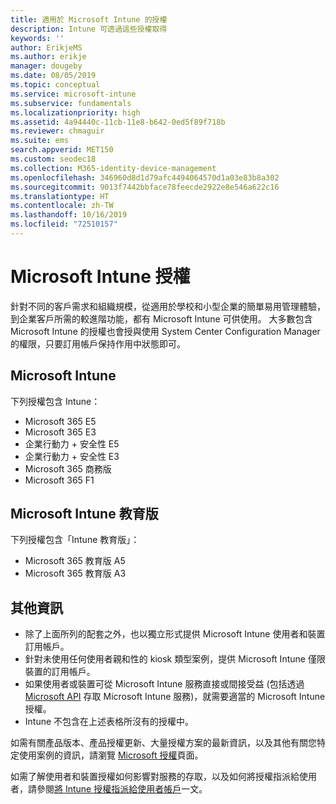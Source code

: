 ```yaml
---
title: 適用於 Microsoft Intune 的授權
description: Intune 可透過這些授權取得
keywords: ''
author: ErikjeMS
ms.author: erikje
manager: dougeby
ms.date: 08/05/2019
ms.topic: conceptual
ms.service: microsoft-intune
ms.subservice: fundamentals
ms.localizationpriority: high
ms.assetid: 4a94440c-11cb-11e8-b642-0ed5f89f718b
ms.reviewer: chmaguir
ms.suite: ems
search.appverid: MET150
ms.custom: seodec18
ms.collection: M365-identity-device-management
ms.openlocfilehash: 346960d8d1d79afc4494064570d1a03e83b8a302
ms.sourcegitcommit: 9013f7442bbface78feecde2922e8e546a622c16
ms.translationtype: HT
ms.contentlocale: zh-TW
ms.lasthandoff: 10/16/2019
ms.locfileid: "72510157"
---
```

# <a name="microsoft-intune-licensing"></a>Microsoft Intune 授權
針對不同的客戶需求和組織規模，從適用於學校和小型企業的簡單易用管理體驗，到企業客戶所需的較進階功能，都有 Microsoft Intune 可供使用。 大多數包含 Microsoft Intune 的授權也會授與使用 System Center Configuration Manager 的權限，只要訂用帳戶保持作用中狀態即可。 

## <a name="microsoft-intune"></a>Microsoft Intune
下列授權包含 Intune：

- Microsoft 365 E5
- Microsoft 365 E3
- 企業行動力 + 安全性 E5
- 企業行動力 + 安全性 E3
- Microsoft 365 商務版
- Microsoft 365 F1



## <a name="microsoft-intune-for-education"></a>Microsoft Intune 教育版
下列授權包含「Intune 教育版」：

- Microsoft 365 教育版 A5
- Microsoft 365 教育版 A3

## <a name="additional-information"></a>其他資訊
- 除了上面所列的配套之外，也以獨立形式提供 Microsoft Intune 使用者和裝置訂用帳戶。
- 針對未使用任何使用者親和性的 kiosk 類型案例，提供 Microsoft Intune 僅限裝置的訂用帳戶。
- 如果使用者或裝置可從 Microsoft Intune 服務直接或間接受益 (包括透過 [Microsoft API](https://docs.microsoft.com/legal/microsoft-apis/terms-of-use) 存取 Microsoft Intune 服務)，就需要適當的 Microsoft Intune 授權。
- Intune 不包含在上述表格所沒有的授權中。

如需有關產品版本、產品授權更新、大量授權方案的最新資訊，以及其他有關您特定使用案例的資訊，請瀏覽 [Microsoft 授權](https://www.microsoft.com/licensing/default)頁面。  

如需了解使用者和裝置授權如何影響對服務的存取，以及如何將授權指派給使用者，請參閱[將 Intune 授權指派給使用者帳戶](licenses-assign.md)一文。
